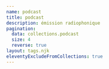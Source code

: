 ```yaml
---
name: podcast
title: podcast
description: émission radiophonique
pagination:
  data: collections.podcast
  size: 4
  reverse: true
layout: tags.njk
eleventyExcludeFromCollections: true
---
```


